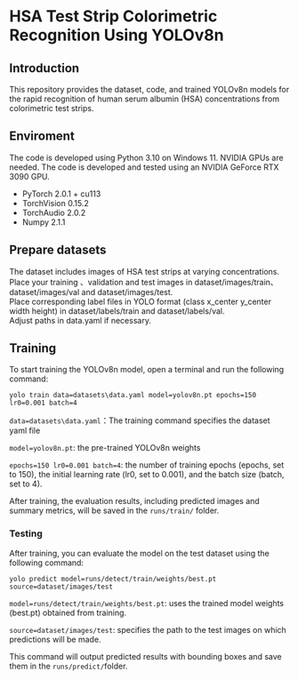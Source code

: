 # HSA Test Strip Colorimetric Recognition Using YOLOv8n

## Introduction
This repository provides the dataset, code, and trained YOLOv8n models for the rapid recognition of human serum albumin (HSA) concentrations from colorimetric test strips.

## Enviroment
The code is developed using Python 3.10 on Windows 11. NVIDIA GPUs are needed. The code is developed and tested using an NVIDIA GeForce RTX 3090 GPU.
- PyTorch 2.0.1 + cu113
- TorchVision 0.15.2
- TorchAudio 2.0.2
- Numpy 2.1.1

## Prepare datasets
The dataset includes images of HSA test strips at varying concentrations.<br> 
Place your training 、validation and test images in dataset/images/train、 dataset/images/val and dataset/images/test.<br>
Place corresponding label files in YOLO format (class x_center y_center width height) in dataset/labels/train and dataset/labels/val.<br>
Adjust paths in data.yaml if necessary.

## Training
To start training the YOLOv8n model, open a terminal and run the following command:<br> 
```
yolo train data=datasets\data.yaml model=yolov8n.pt epochs=150 lr0=0.001 batch=4
```
`data=datasets\data.yaml`：The training command specifies the dataset yaml file <br> 

`model=yolov8n.pt`: the pre-trained YOLOv8n weights 

`epochs=150 lr0=0.001 batch=4`: the number of training epochs (epochs, set to 150), the initial learning rate (lr0, set to 0.001), and the batch size (batch, set to 4).<br> 

After training, the evaluation results, including predicted images and summary metrics, will be saved in the `runs/train/` folder.

### Testing
After training, you can evaluate the model on the test dataset using the following command:<br> 
```
yolo predict model=runs/detect/train/weights/best.pt source=dataset/images/test
```
`model=runs/detect/train/weights/best.pt`: uses the trained model weights (best.pt) obtained from training.<br>

`source=dataset/images/test`: specifies the path to the test images on which predictions will be made.<br>

This command will output predicted results with bounding boxes and save them in the `runs/predict/`folder.<br>
